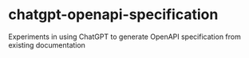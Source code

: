 # chatgpt-openapi-specification
Experiments in using ChatGPT to generate OpenAPI specification from existing documentation
